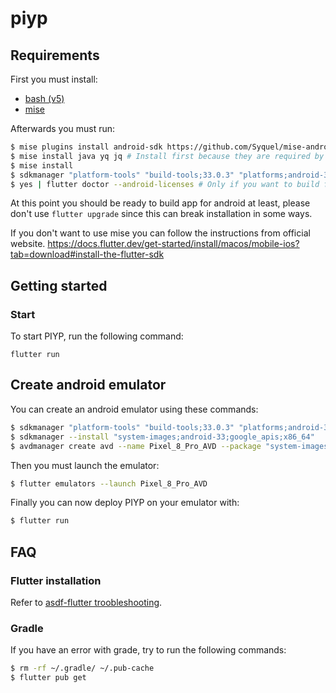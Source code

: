 # piyp

## Requirements

First you must install:

- [bash (v5)](https://www.gnu.org/software/bash/)
- [mise](https://mise.jdx.dev/)

Afterwards you must run:

```sh
$ mise plugins install android-sdk https://github.com/Syquel/mise-android-sdk.git
$ mise install java yq jq # Install first because they are required by others tools
$ mise install
$ sdkmanager "platform-tools" "build-tools;33.0.3" "platforms;android-33" # Only if you want to build for android
$ yes | flutter doctor --android-licenses # Only if you want to build for android
```

At this point you should be ready to build app for android at least, please don't
use `flutter upgrade` since this can break installation in some ways.

If you don't want to use mise you can follow the instructions from official website.
https://docs.flutter.dev/get-started/install/macos/mobile-ios?tab=download#install-the-flutter-sdk

## Getting started

### Start

To start PIYP, run the following command:

```
flutter run
```

## Create android emulator

You can create an android emulator using these commands:

```sh
$ sdkmanager "platform-tools" "build-tools;33.0.3" "platforms;android-33"
$ sdkmanager --install "system-images;android-33;google_apis;x86_64"
$ avdmanager create avd --name Pixel_8_Pro_AVD --package "system-images;android-33;google_apis;x86_64" --device "pixel_8_pro"
```

Then you must launch the emulator:

```sh
$ flutter emulators --launch Pixel_8_Pro_AVD
```

Finally you can now deploy PIYP on your emulator with:

```sh
$ flutter run
```

## FAQ

### Flutter installation

Refer to [asdf-flutter troobleshooting](https://github.com/asdf-community/asdf-flutter?tab=readme-ov-file#troubleshooting).

### Gradle

If you have an error with grade, try to run the following commands:

```sh
$ rm -rf ~/.gradle/ ~/.pub-cache
$ flutter pub get
```
